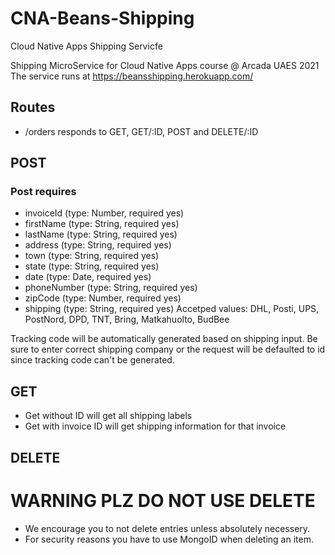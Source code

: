# CNA-Beans-Shipping
Cloud Native Apps Shipping Servicfe


Shipping MicroService for Cloud Native Apps course @ Arcada UAES 2021
The service runs at https://beansshipping.herokuapp.com/

## Routes 

- /orders responds to GET, GET/:ID, POST and DELETE/:ID

## POST

### Post requires 
- invoiceId (type: Number, required yes)
- firstName (type: String, required yes)
- lastName (type: String, required yes)
- address (type: String, required yes)
- town (type: String, required yes)
- state (type: String, required yes)
- date (type: Date, required yes)
- phoneNumber (type: String, required yes)
- zipCode (type: Number, required yes)
- shipping (type: String, required yes) Accetped values: DHL, Posti, UPS, PostNord, DPD, TNT, Bring, Matkahuolto, BudBee


Tracking code will be automatically generated based on shipping input.
Be sure to enter correct shipping company or the request will be defaulted to id since tracking code can't be generated. 

## GET

- Get without ID will get all shipping labels
- Get with invoice ID will get shipping information for that invoice

## DELETE

# WARNING PLZ DO NOT USE DELETE

- We encourage you to not delete entries unless absolutely necessery. 
- For security reasons you have to use MongoID when deleting an item.